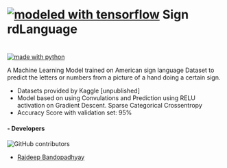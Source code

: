 #                 [![modeled with tensorflow](https://drive.google.com/uc?authuser=0&id=1Vfwy9Cb3KF_ATWPIeifcP_L286EUf0_3&export=download)](https://www.tensorflow.org/) Sign rdLanguage

#                  

[![made with python](https://forthebadge.com/images/badges/made-with-python.svg)](https://www.python.org)



A Machine Learning Model trained on American sign language Dataset to predict the letters or numbers from a picture of a hand doing a certain sign.



- Datasets provided by Kaggle [unpublished]
- Model based on using Convulations and Prediction using RELU activation on Gradient Descent.
  Sparse Categorical Crossentropy
- Accuracy Score with validation set: 95%


#### - Developers
![GitHub contributors](https://img.shields.io/github/contributors/mareep-raljodid/SignLanguage_ML?style=for-the-badge)
- [Rajdeep Bandopadhyay](https://github.com/mareep-raljodid)
